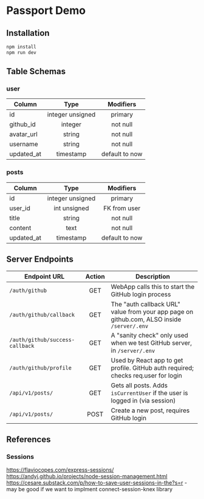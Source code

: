 # Passport Demo

## Installation

```bash
npm install
npm run dev
```

## Table Schemas

### user

| Column     |       Type       |   Modifiers    |
| ---------- | :--------------: | :------------: |
| id         | integer unsigned |    primary     |
| github_id  |     integer      |    not null    |
| avatar_url |      string      |    not null    |
| username   |      string      |    not null    |
| updated_at |    timestamp     | default to now |

### posts

| Column     |       Type       |   Modifiers    |
| ---------- | :--------------: | :------------: |
| id         | integer unsigned |    primary     |
| user_id    |   int unsigned   |  FK from user  |
| title      |      string      |    not null    |
| content    |       text       |    not null    |
| updated_at |    timestamp     | default to now |

## Server Endpoints

| Endpoint URL                    | Action | Description                                                                                |
| ------------------------------- | :----: | ------------------------------------------------------------------------------------------ |
| `/auth/github`                  |  GET   | WebApp calls this to start the GitHub login process                                        |
| `/auth/github/callback`         |  GET   | The "auth callback URL" value from your app page on github.com, ALSO inside `/server/.env` |
| `/auth/github/success-callback` |  GET   | A "sanity check" only used when we test GitHub server, in `/server/.env`                   |
| `/auth/github/profile`          |  GET   | Used by React app to get profile. GitHub auth required; checks req.user for login          |
| `/api/v1/posts/`                |  GET   | Gets all posts. Adds `isCurrentUser` if the user is logged in (via session)                |
| `/api/v1/posts/`                |  POST  | Create a new post, requires GitHub login                                                   |

## References

### Sessions

https://flaviocopes.com/express-sessions/
https://andyj.github.io/projects/node-session-management.html
https://cesare.substack.com/p/how-to-save-user-sessions-in-the?s=r - may be good if we want to implment connect-session-knex library
